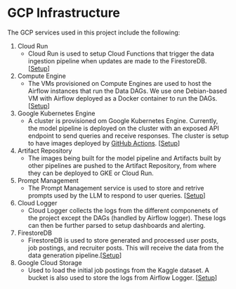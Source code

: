# GCP Infrastructure

The GCP services used in this project include the following:

1. Cloud Run
   - Cloud Run is used to setup Cloud Functions that trigger the data ingestion pipeline when updates are made to the FirestoreDB. [[Setup](/infra/functions/dag-trigger/README.md)]
2. Compute Engine
   - The VMs provisioned on Compute Engines are used to host the Airflow instances that run the Data DAGs. We use one Debian-based VM with Airflow deployed as a Docker container to run the DAGs. [[Setup](/docs/GCP_Setup.md)] 
3. Google Kubernetes Engine
    - A cluster is provisioned om Google Kubernetes Engine. Currently, the model pipeline is deployed on the cluster with an exposed API endpoint to send queries and receive responses. The cluster is setup to have images deployed by [GitHub Actions](/docs/CD_Pipeline.md). [[Setup](/docs/GKE-Setup.md)]
4. Artifact Repository
    - The images being built for the model pipeline and Artifacts built by other pipelines are pushed to the Artifact Repository, from where they can be deployed to GKE or Cloud Run.
5. Prompt Management
    - The Prompt Management service is used to store and retrive prompts used by the LLM to respond to user queries. [[Setup](/docs/GCP_Setup.md)] 
6. Cloud Logger
    - Cloud Logger collects the logs from the different componenets of the project except the DAGs (handled by Airflow logger). These logs can then be further parsed to setup dashboards and alerting.
7. FirestoreDB
    - FirestoreDB is used to store generated and processed user posts, job postings, and recruiter posts. This will receive the data from the data generation pipeline.[[Setup](/docs/GCP_Setup.md)] 
8. Google Cloud Storage
    - Used to load the initial job postings from the Kaggle dataset. A bucket is also used to store the logs from Airflow Logger. [[Setup](/docs/GCP_Setup.md)] 
